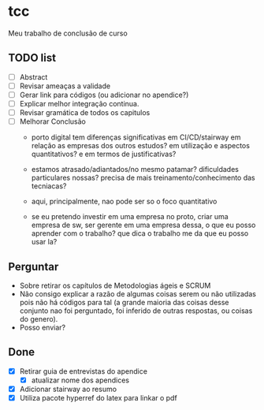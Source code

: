 # tcc
Meu trabalho de conclusão de curso
  

## TODO list
- [ ] Abstract <depois do review>
- [ ] Revisar ameaças a validade
- [ ] Gerar link para códigos (ou adicionar no apendice?)
- [ ] Explicar melhor integração continua.
- [ ] Revisar gramática de todos os capitulos
- [ ] Melhorar Conclusão
    * porto digital tem diferenças significativas em CI/CD/stairway em relação as empresas dos outros estudos? em utilização e aspectos quantitativos? e em termos de justificativas?

    * estamos atrasado/adiantados/no mesmo patamar? dificuldades particulares nossas? precisa de mais treinamento/conhecimento das tecniacas?

    * aqui, principalmente, nao pode ser so o foco quantitativo

    * se eu pretendo investir em uma empresa no proto, criar uma empresa de sw, ser gerente em uma empresa dessa, o que eu posso aprender com o trabalho? que dica o trabalho me da que eu posso usar la?

## Perguntar
- Sobre retirar os capítulos de Metodologias ágeis e SCRUM 
- Não consigo explicar a razão de algumas coisas serem ou não utilizadas pois não há códigos para tal (a grande maioria das coisas desse conjunto nao foi perguntado, foi inferido de outras respostas, ou coisas do genero).
- Posso enviar?



## Done

- [x] Retirar guia de entrevistas do apendice
  - [x] atualizar nome dos apendices
- [x] Adicionar stairway ao resumo
- [x] Utiliza pacote hyperref do latex para linkar o pdf
